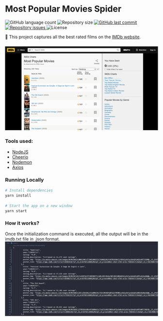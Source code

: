 # Most Popular Movies Spider
<p align="left">
  <img alt="GitHub language count" src="https://img.shields.io/github/languages/count/Relirk/movies-webcrawler-spider">

  <img alt="Repository size" src="https://img.shields.io/github/repo-size/Relirk/movies-webcrawler-spider">
  
  <a href="https://github.com/Relirk/movies-webcrawler-spider/commits/master">
    <img alt="GitHub last commit" src="https://img.shields.io/github/last-commit/Relirk/movies-webcrawler-spider">
  </a>

  <a href="https://github.com/Relirk/movies-webcrawler-spider/issues">
    <img alt="Repository issues" src="https://img.shields.io/github/issues/Relirk/movies-webcrawler-spider">
  </a>

  <img alt="License" src="https://img.shields.io/badge/license-MIT-brightgreen">
</p>

:electric_plug: This project captures all the best rated films on the [IMDb website](https://www.imdb.com/chart/moviemeter).

### 

![IMDB](./assets/imdb-site.png)

### Tools used:
- [NodeJS](https://nodejs.org/en/)
- [Cheerio](https://github.com/cheeriojs/cheerio)
- [Nodemon](https://nodemon.io/)
- [Axios](https://github.com/axios/axios)

### Running Locally
```sh
# Install dependencies
yarn install

# Start the app on a new window
yarn start
```

### How it works?
Once the initialization command is executed, all the output will be in the imdb.txt file in .json format.
![Screenshot](./assets/imdb-txt-example.png)
